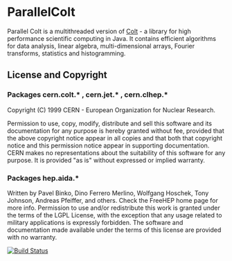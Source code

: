 ParallelColt
============

Parallel Colt is a multithreaded version of
[Colt](http://acs.lbl.gov/software/colt/) - a library for high
performance scientific computing in Java. It contains efficient
algorithms for data analysis, linear algebra, multi-dimensional arrays,
Fourier transforms, statistics and histogramming.

License and Copyright
---------------------

### Packages cern.colt.\* , cern.jet.\* , cern.clhep.\*

Copyright (C) 1999 CERN - European Organization for Nuclear Research.

Permission to use, copy, modify, distribute and sell this software and
its documentation for any purpose is hereby granted without fee, provided
that the above copyright notice appear in all copies and that both that
copyright notice and this permission notice appear in supporting
documentation. CERN makes no representations about the suitability of
this software for any purpose. It is provided "as is" without expressed
or implied warranty.

### Packages hep.aida.\*

Written by Pavel Binko, Dino Ferrero Merlino, Wolfgang Hoschek, Tony
Johnson, Andreas Pfeiffer, and others. Check the FreeHEP home page for
more info. Permission to use and/or redistribute this work is granted
under the terms of the LGPL License, with the exception that any usage
related to military applications is expressly forbidden. The software
and documentation made available under the terms of this license are
provided with no warranty. 

[![Build Status](https://secure.travis-ci.org/rwl/ParallelColt.png)](http://travis-ci.org/rwl/ParallelColt)

